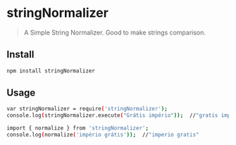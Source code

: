 # stringNormalizer

> A Simple String Normalizer. Good to make strings comparison.

## Install

```bash
npm install stringNormalizer
```

## Usage

```bash
var stringNormalizer = require('stringNormalizer');
console.log(stringNormalizer.execute("Grátis império"));  //"gratis imperio"
```

```bash
import { normalize } from 'stringNormalizer';
console.log(normalize('império grátis'));  //"imperio gratis"
```